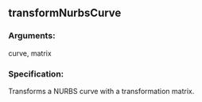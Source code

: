 ## transformNurbsCurve
### Arguments: 
curve, matrix
### Specification: 
Transforms a NURBS curve with a transformation matrix.
